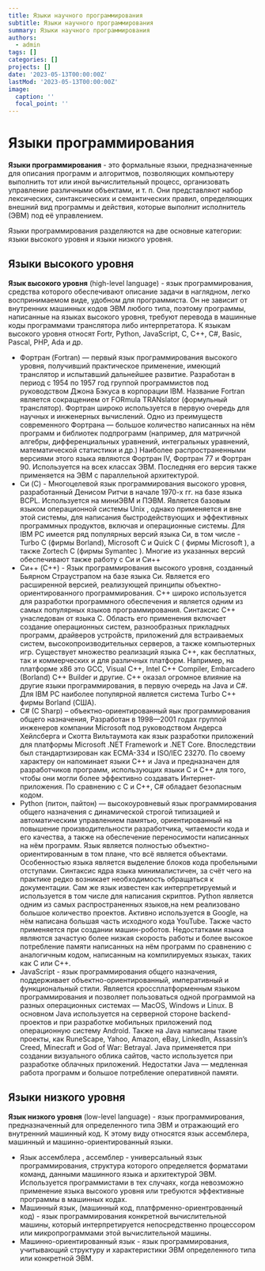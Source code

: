 ```yaml
---
title: Языки научного программирования
subtitle: Языки научного программирования
summary: Языки научного программирования
authors:
  - admin
tags: []
categories: []
projects: []
date: '2023-05-13T00:00:00Z'
lastMod: '2023-05-13T00:00:00Z'
image:
  caption: ''
  focal_point: ''
---
```



# Языки программирования

**Языки программирования** - это формальные языки, предназначенные для описания программ и алгоритмов, позволяющих компьютеру выполнить тот или иной вычислительный процесс, организовать управление различными объектами, и т. п. Они представляют набор лексических, синтаксических и семантических правил, определяющих внешний вид программы и действия, которые выполнит исполнитель (ЭВМ) под её управлением. 

Языки программирования разделяются на две основные категории: языки высокого уровня и языки низкого уровня.

## Языки высокого уровня

**Язык высокого уровня** (high-level language) - язык программирования, средства которого обеспечивают описание задачи в наглядном, легко воспринимаемом виде, удобном для программиста. Он не зависит от внутренних машинных кодов ЭВМ любого типа, поэтому программы, написанные на языках высокого уровня, требуют перевода в машинные коды программами транслятора либо интерпретатора. К языкам высокого уровня относят Fortr, Python, JavaScript, C, C++, C#, Basic, Pascal, PHP, Ada и др.

* Фортран (Fortran) — первый язык программирования высокого уровня, получивший практическое применение, имеющий транслятор и испытавший дальнейшее развитие. Разработан в период с 1954 по 1957 год группой программистов под руководством Джона Бэкуса в корпорации IBM. Название Fortran является сокращением от FORmula TRANslator (формульный транслятор). Фортран широко используется в первую очередь для научных и инженерных вычислений. Одно из преимуществ современного Фортрана — большое количество написанных на нём программ и библиотек подпрограмм (например, для матричной алгебры, дифференциальных уравнений, интегральных уравнений, математической статистики и др.) Наиболее распространенными версиями этого языка являются Фортран IV, Фортран 77 и Фортран 90. Используется на всех классах ЭВМ. Последняя его версия также применяется на ЭВМ с параллельной архитектурой.
* Си (C) - Многоцелевой язык программирования высокого уровня, разработанный Денисом Ритчи в начале 1970-х гг. на базе языка BCPL. Используется на миниЭВМ и ПЭВМ. Является базовым языком операционной системы Unix , однако применяется и вне этой системы, для написания быстродействующих и эффективных программных продуктов, включая и операционные системы. Для IBM PC имеется ряд популярных версий языка Си, в том числе - Turbo C (фирмы Borland), Microsoft C и Quick C ( фирмы Microsoft ), а также Zortech C (фирмы Symantec ). Многие из указанных версий обеспечивают также работу с Си и Си++ 
* Си++ (C++) - Язык программирования высокого уровня, созданный Бьярном Страустрапом на базе языка Си. Является его расширенной версией, реализующей принципы объектно-ориентированного программирования. C++ широко используется для разработки программного обеспечения и является одним из самых популярных языков программирования. Синтаксис C++ унаследован от языка C. Область его применения включает создание операционных систем, разнообразных прикладных программ, драйверов устройств, приложений для встраиваемых систем, высокопроизводительных серверов, а также компьютерных игр. Существует множество реализаций языка C++, как бесплатных, так и коммерческих и для различных платформ. Например, на платформе x86 это GCC, Visual C++, Intel C++ Compiler, Embarcadero (Borland) C++ Builder и другие. C++ оказал огромное влияние на другие языки программирования, в первую очередь на Java и C#. Для IBM PC наиболее популярной является система Turbo C++ фирмы Borland (США).
* C# (C Sharp) – объектно-ориентированный яык программирования общего назначения, Разработан в 1998—2001 годах группой инженеров компании Microsoft под руководством Андерса Хейлсберга и Скотта Вильтаумота как язык разработки приложений для платформы Microsoft .NET Framework и .NET Core. Впоследствии был стандартизирован как ECMA-334 и ISO/IEC 23270.  По своему характеру он напоминает языки C++ и Java и предназначен для разработчиков программ, использующих языки C и С++ для того, чтобы они могли более эффективно создавать Интернет-приложения. По сравнению с С и С++, С# обладает безопасным кодом. 
* Python (питон, пайтон) — высокоуровневый язык программирования общего назначения с динамической строгой типизацией и автоматическим управлением памятью, ориентированный на повышение производительности разработчика, читаемости кода и его качества, а также на обеспечение переносимости написанных на нём программ. Язык является полностью объектно-ориентированным в том плане, что всё является объектами. Особенностью языка является выделение блоков кода пробельными отступами. Синтаксис ядра языка минималистичен, за счёт чего на практике редко возникает необходимость обращаться к документации. Сам же язык известен как интерпретируемый и используется в том числе для написания скриптов. Python является одним из самых распространенных языков,на нем реализовано большое количество проектов. Активно используется в Google, на нём написана большая часть исходного кода YouTube. Также часто применяется при создании машин-роботов. Недостатками языка являются зачастую более низкая скорость работы и более высокое потребление памяти написанных на нём программ по сравнению с аналогичным кодом, написанным на компилируемых языках, таких как C или C++.
* JavaScript - язык программирования общего назначения, поддерживает объектно-ориентированный, императивный и функциональный стили. 
Является кроссплатформенным языком программирования и позволяет пользоваться одной программой на разных операционных системах — MacOS, Windows и Linux.  В основном Java используется на серверной стороне backend-проектов и при разработке мобильных приложений под операционную систему Android. Также на Java написаны такие проекты, как RuneScape, Yahoo, Amazon, eBay, LinkedIn, Assassin’s Creed, Minecraft и God of War: Betrayal. Java применяется при создании визуального облика сайтов, часто используется при разработке облачных приложений. Недостатки Java — медленная работа программ и большое потребление оперативной памяти. 

## Языки низкого уровня

**Язык низкого уровня** (low-level language) - язык программирования, предназначенный для определенного типа ЭВМ и отражающий его внутренний машинный код. К этому виду относятся язык ассемблера, машинный и машинно-ориентированный языки.

* Язык ассемблера , ассемблер  - универсальный язык программирования, структура которого определяется форматами команд, данными машинного языка и архитектурой ЭВМ. Используется программистами в тех случаях, когда невозможно применение языка высокого уровня или требуются эффективные программы в машинных кодах.
* Машинный язык, (машинный код, платфрменно-ориентрованный код) - язык программирования конкретной вычислительной машины, который интерпретируется непосредственно процессором или микропрограммами этой вычислительной машины.
* Машинно-ориентированный язык - язык программирования, учитывающий структуру и характеристики ЭВМ определенного типа или конкретной ЭВМ.
